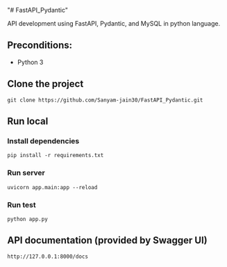"# FastAPI_Pydantic" 

API development using FastAPI, Pydantic, and MySQL in python language.

## Preconditions:

- Python 3

## Clone the project

```
git clone https://github.com/Sanyam-jain30/FastAPI_Pydantic.git
```

## Run local

### Install dependencies

```
pip install -r requirements.txt
```

### Run server

```
uvicorn app.main:app --reload
```

### Run test

```
python app.py
```

## API documentation (provided by Swagger UI)

```
http://127.0.0.1:8000/docs
```
